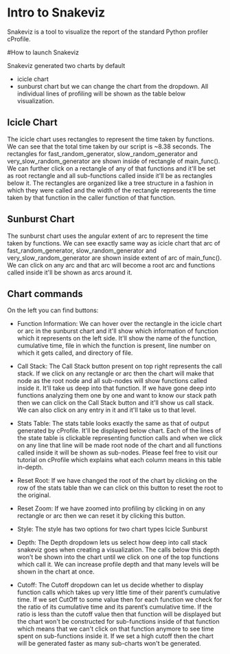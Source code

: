 # Intro to Snakeviz
Snakeviz is a tool to visualize the report of the standard Python profiler cProfile.

#How to launch Snakeviz

Snakeviz generated two charts by default 
- icicle chart
- sunburst chart
but we can change the chart from the dropdown. All individual lines of profiling will be shown as the table below visualization.

##    Icicle Chart
 The icicle chart uses rectangles to represent the time taken by functions. We can see that the total time taken by our script is ~8.38 seconds. The rectangles for fast_random_generator, slow_random_generator and very_slow_random_generator are shown inside of rectangle of main_func(). We can further click on a rectangle of any of that functions and it'll be set as root rectangle and all sub-functions called inside it'll be as rectangles below it. The rectangles are organized like a tree structure in a fashion in which they were called and the width of the rectangle represents the time taken by that function in the caller function of that function.
  
##  Sunburst Chart
 The sunburst chart uses the angular extent of arc to represent the time taken by functions. We can see exactly same way as icicle chart that arc of fast_random_generator, slow_random_generator and very_slow_random_generator are shown inside extent of arc of main_func(). We can click on any arc and that arc will become a root arc and functions called inside it'll be shown as arcs around it.



## Chart commands
On the left you can find buttons:

-    Function Information: We can hover over the rectangle in the icicle chart or arc in the sunburst chart and it'll show which information of function which it represents on the left side. It'll show the name of the function, cumulative time, file in which the function is present, line number on which it gets called, and directory of file.
-    Call Stack: The Call Stack button present on top right represents the call stack. If we click on any rectangle or arc then the chart will make that node as the root node and all sub-nodes will show functions called inside it. It'll take us deep into that function. If we have gone deep into functions analyzing them one by one and want to know our stack path then we can click on the Call Stack button and it'll show us call stack. We can also click on any entry in it and it'll take us to that level.
-    Stats Table: The stats table looks exactly the same as that of output generated by cProfile. It'll be displayed below chart. Each of the lines of the state table is clickable representing function calls and when we click on any line that line will be made root node of the chart and all functions called inside it will be shown as sub-nodes. Please feel free to visit our tutorial on cProfile which explains what each column means in this table in-depth.
-    Reset Root: If we have changed the root of the chart by clicking on the row of the stats table than we can click on this button to reset the root to the original.
-    Reset Zoom: If we have zoomed into profiling by clicking in on any rectangle or arc then we can reset it by clicking this button.

-    Style: The style has two options for two chart types
        Icicle
        Sunburst
-    Depth: The Depth dropdown lets us select how deep into call stack snakeviz goes when creating a visualization. The calls below this depth won't be shown into the chart until we click on one of the top functions which call it. We can increase profile depth and that many levels will be shown in the chart at once.
-    Cutoff: The Cutoff dropdown can let us decide whether to display function calls which takes up very little time of their parent’s cumulative time. If we set CutOff to some value then for each function we check for the ratio of its cumulative time and its parent’s cumulative time. If the ratio is less than the cutoff value then that function will be displayed but the chart won't be constructed for sub-functions inside of that function which means that we can't click on that function anymore to see time spent on sub-functions inside it. If we set a high cutoff then the chart will be generated faster as many sub-charts won't be generated.

